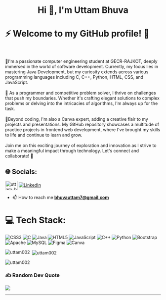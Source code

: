 <h1 align="center">Hi 👋, I'm Uttam Bhuva</h1>

# ⚡ Welcome to my GitHub profile! 🚀
<br><br>🔭I'm a passionate computer engineering student at GECR-RAJKOT, deeply immersed in the world of software development. Currently, my focus lies in mastering Java Development, but my curiosity extends across various programming languages including C, C++, Python, HTML, CSS, and JavaScript.<br><br>🤝 As a programmer and competitive problem solver, I thrive on challenges that push my boundaries. Whether it's crafting elegant solutions to complex problems or delving into the intricacies of algorithms, I'm always up for the task.<br><br>🌱Beyond coding, I'm also a Canva expert, adding a creative flair to my projects and presentations. My GitHub repository showcases a multitude of practice projects in frontend web development, where I've brought my skills to life and continue to learn and grow.<br><br>Join me on this exciting journey of exploration and innovation as I strive to make a meaningful impact through technology. Let's connect and collaborate! 🌟


## 🌐 Socials:
<a href="https://www.leetcode.com/uttam_bhuva" target="blank"><img align="center" src="https://raw.githubusercontent.com/rahuldkjain/github-profile-readme-generator/master/src/images/icons/Social/leet-code.svg" alt="uttam_bhuva" height="30" width="40" /></a>
[![LinkedIn](https://img.shields.io/badge/LinkedIn-%230077B5.svg?logo=linkedin&logoColor=white)](https://linkedin.com/in/https://www.linkedin.com/in/uttam-bhuva-6a838524a/) 
- 📫 How to reach me **bhuvauttam7@gmail.com**

# 💻 Tech Stack:
![CSS3](https://img.shields.io/badge/css3-%231572B6.svg?style=plastic&logo=css3&logoColor=white) ![C](https://img.shields.io/badge/c-%2300599C.svg?style=plastic&logo=c&logoColor=white) ![Java](https://img.shields.io/badge/java-%23ED8B00.svg?style=plastic&logo=openjdk&logoColor=white) ![HTML5](https://img.shields.io/badge/html5-%23E34F26.svg?style=plastic&logo=html5&logoColor=white) ![JavaScript](https://img.shields.io/badge/javascript-%23323330.svg?style=plastic&logo=javascript&logoColor=%23F7DF1E) ![C++](https://img.shields.io/badge/c++-%2300599C.svg?style=plastic&logo=c%2B%2B&logoColor=white) ![Python](https://img.shields.io/badge/python-3670A0?style=plastic&logo=python&logoColor=ffdd54) ![Bootstrap](https://img.shields.io/badge/bootstrap-%238511FA.svg?style=plastic&logo=bootstrap&logoColor=white) ![Apache](https://img.shields.io/badge/apache-%23D42029.svg?style=plastic&logo=apache&logoColor=white) ![MySQL](https://img.shields.io/badge/mysql-%2300000f.svg?style=plastic&logo=mysql&logoColor=white) ![Figma](https://img.shields.io/badge/figma-%23F24E1E.svg?style=plastic&logo=figma&logoColor=white) ![Canva](https://img.shields.io/badge/Canva-%2300C4CC.svg?style=plastic&logo=Canva&logoColor=white)

<p><img align="left" src="https://github-readme-stats.vercel.app/api/top-langs?username=uttam002&show_icons=true&locale=en&layout=compact" alt="uttam002" /></p>

<p>&nbsp;<img align="center" src="https://github-readme-stats.vercel.app/api?username=uttam002&show_icons=true&locale=en" alt="uttam002" /></p>

<p><img align="center" src="https://github-readme-streak-stats.herokuapp.com/?user=uttam002&" alt="uttam002" /></p>

### ✍️ Random Dev Quote
![](https://quotes-github-readme.vercel.app/api?type=horizontal&theme=gruvbox)


<!-- ### 😂 Random Dev Meme -->
<!-- img src='https://randommeme-five.vercel.app/' style="height: 400px;"/ -->

---
<!-- Proudly created with GPRM ( https://gprm.itsvg.in ) -->
